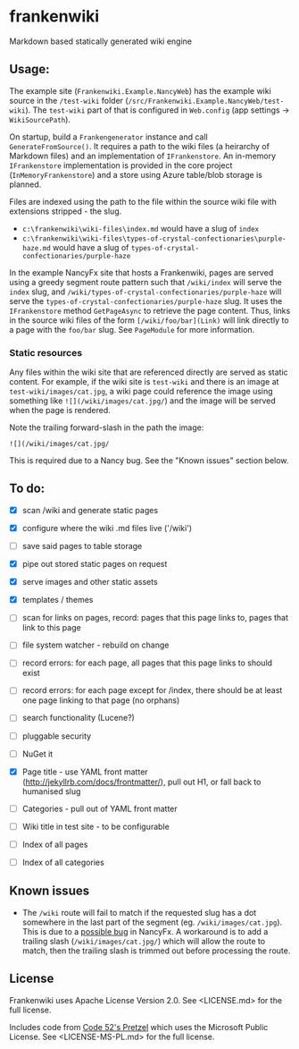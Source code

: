 # frankenwiki
Markdown based statically generated wiki engine

## Usage:

The example site (`Frankenwiki.Example.NancyWeb`) has the example wiki source in the `/test-wiki` folder (`/src/Frankenwiki.Example.NancyWeb/test-wiki`). The `test-wiki` part of that is configured in `Web.config` (app settings -> `WikiSourcePath`).

On startup, build a `Frankengenerator` instance and call `GenerateFromSource()`. It requires a path to the wiki files (a heirarchy of Markdown files) and an implementation of `IFrankenstore`. An in-memory `IFrankenstore` implementation is provided in the core project (`InMemoryFrankenstore`) and a store using Azure table/blob storage is planned.

Files are indexed using the path to the file within the source wiki file with extensions stripped - the slug.

- `c:\frankenwiki\wiki-files\index.md` would have a slug of `index`
- `c:\frankenwiki\wiki-files\types-of-crystal-confectionaries\purple-haze.md` would have a slug of `types-of-crystal-confectionaries/purple-haze`

In the example NancyFx site that hosts a Frankenwiki, pages are served using a greedy segment route pattern such that `/wiki/index` will serve the `index` slug, and `/wiki/types-of-crystal-confectionaries/purple-haze` will serve the `types-of-crystal-confectionaries/purple-haze` slug. It uses the `IFrankenstore` method `GetPageAsync` to retrieve the page content. Thus, links in the source wiki files of the form `[/wiki/foo/bar](Link)` will link directly to a page with the `foo/bar` slug. See `PageModule` for more information.

### Static resources

Any files within the wiki site that are referenced directly are served as static content. For example, if the wiki site is `test-wiki` and there is an image at `test-wiki/images/cat.jpg`, a wiki page could reference the image using something like `![](/wiki/images/cat.jpg/`) and the image will be served when the page is rendered.

Note the trailing forward-slash in the path the image:

	![](/wiki/images/cat.jpg/

This is required due to a Nancy bug. See the "Known issues" section below.



## To do:


- [x] scan /wiki and generate static pages
- [x] configure where the wiki .md files live ('/wiki')
- [ ] save said pages to table storage
- [x] pipe out stored static pages on request
- [x] serve images and other static assets
- [x] templates / themes
- [ ] scan for links on pages, record: pages that this page links to, pages that link to this page
- [ ] file system watcher - rebuild on change
- [ ] record errors: for each page, all pages that this page links to should exist
- [ ] record errors: for each page except for /index, there should be at least one page linking to that page (no orphans)
- [ ] search functionality (Lucene?)
- [ ] pluggable security
- [ ] NuGet it
- [x] Page title - use YAML front matter (http://jekyllrb.com/docs/frontmatter/), pull out H1, or fall back to humanised slug
- [ ] Categories - pull out of YAML front matter
- [ ] Wiki title in test site - to be configurable
- [ ] Index of all pages
- [ ] Index of all categories


## Known issues

- The `/wiki` route will fail to match if the requested slug has a dot somewhere in the last part of the segment (eg. `/wiki/images/cat.jpg`). This is due to a [possible bug](https://github.com/NancyFx/Nancy/issues/1829) in NancyFx. A workaround is to add a trailing slash (`/wiki/images/cat.jpg/`) which will allow the route to match, then the trailing slash is trimmed out before processing the route.


## License

Frankenwiki uses Apache License Version 2.0. See <LICENSE.md> for the full license.

Includes code from [Code 52's Pretzel](https://github.com/Code52/pretzel) which uses the Microsoft Public License. See <LICENSE-MS-PL.md> for the full license.

